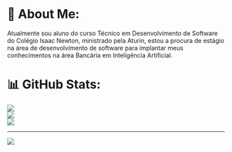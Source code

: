 # 💫 About Me:
Atualmente sou aluno do curso Técnico em Desenvolvimento de Software do Colégio Isaac Newton, ministrado pela Aturin, estou a procura de estágio na área de desenvolvimento de software para  implantar meus conhecimentos na área Bancária em Inteligência Artificial. 

# 📊 GitHub Stats:
![](https://github-readme-stats.vercel.app/api?username=AntonioTDS&theme=ambient_gradient&hide_border=false&include_all_commits=false&count_private=true)<br/>
![](https://github-readme-streak-stats.herokuapp.com/?user=AntonioTDS&theme=ambient_gradient&hide_border=false)<br/>
![](https://github-readme-stats.vercel.app/api/top-langs/?username=AntonioTDS&theme=ambient_gradient&hide_border=false&include_all_commits=false&count_private=true&layout=compact)

---
[![](https://visitcount.itsvg.in/api?id=AntonioTDS&icon=0&color=0)](https://visitcount.itsvg.in)

<!-- Proudly created with GPRM ( https://gprm.itsvg.in ) -->